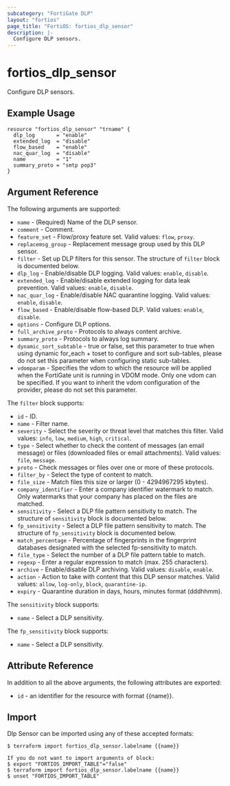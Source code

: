 ```yaml
---
subcategory: "FortiGate DLP"
layout: "fortios"
page_title: "FortiOS: fortios_dlp_sensor"
description: |-
  Configure DLP sensors.
---
```


# fortios_dlp_sensor
Configure DLP sensors.

## Example Usage

```hcl
resource "fortios_dlp_sensor" "trname" {
  dlp_log       = "enable"
  extended_log  = "disable"
  flow_based    = "enable"
  nac_quar_log  = "disable"
  name          = "1"
  summary_proto = "smtp pop3"
}
```

## Argument Reference

The following arguments are supported:

* `name` - (Required) Name of the DLP sensor.
* `comment` - Comment.
* `feature_set` - Flow/proxy feature set. Valid values: `flow`, `proxy`.
* `replacemsg_group` - Replacement message group used by this DLP sensor.
* `filter` - Set up DLP filters for this sensor. The structure of `filter` block is documented below.
* `dlp_log` - Enable/disable DLP logging. Valid values: `enable`, `disable`.
* `extended_log` - Enable/disable extended logging for data leak prevention. Valid values: `enable`, `disable`.
* `nac_quar_log` - Enable/disable NAC quarantine logging. Valid values: `enable`, `disable`.
* `flow_based` - Enable/disable flow-based DLP. Valid values: `enable`, `disable`.
* `options` - Configure DLP options.
* `full_archive_proto` - Protocols to always content archive.
* `summary_proto` - Protocols to always log summary.
* `dynamic_sort_subtable` - true or false, set this parameter to true when using dynamic for_each + toset to configure and sort sub-tables, please do not set this parameter when configuring static sub-tables.
* `vdomparam` - Specifies the vdom to which the resource will be applied when the FortiGate unit is running in VDOM mode. Only one vdom can be specified. If you want to inherit the vdom configuration of the provider, please do not set this parameter.

The `filter` block supports:

* `id` - ID.
* `name` - Filter name.
* `severity` - Select the severity or threat level that matches this filter. Valid values: `info`, `low`, `medium`, `high`, `critical`.
* `type` - Select whether to check the content of messages (an email message) or files (downloaded files or email attachments).  Valid values: `file`, `message`.
* `proto` - Check messages or files over one or more of these protocols.
* `filter_by` - Select the type of content to match.
* `file_size` - Match files this size or larger (0 - 4294967295 kbytes).
* `company_identifier` - Enter a company identifier watermark to match. Only watermarks that your company has placed on the files are matched.
* `sensitivity` - Select a DLP file pattern sensitivity to match. The structure of `sensitivity` block is documented below.
* `fp_sensitivity` - Select a DLP file pattern sensitivity to match. The structure of `fp_sensitivity` block is documented below.
* `match_percentage` - Percentage of fingerprints in the fingerprint databases designated with the selected fp-sensitivity to match.
* `file_type` - Select the number of a DLP file pattern table to match.
* `regexp` - Enter a regular expression to match (max. 255 characters).
* `archive` - Enable/disable DLP archiving. Valid values: `disable`, `enable`.
* `action` - Action to take with content that this DLP sensor matches. Valid values: `allow`, `log-only`, `block`, `quarantine-ip`.
* `expiry` - Quarantine duration in days, hours, minutes format (dddhhmm).

The `sensitivity` block supports:

* `name` - Select a DLP sensitivity.

The `fp_sensitivity` block supports:

* `name` - Select a DLP sensitivity.


## Attribute Reference

In addition to all the above arguments, the following attributes are exported:
* `id` - an identifier for the resource with format {{name}}.

## Import

Dlp Sensor can be imported using any of these accepted formats:
```
$ terraform import fortios_dlp_sensor.labelname {{name}}

If you do not want to import arguments of block:
$ export "FORTIOS_IMPORT_TABLE"="false"
$ terraform import fortios_dlp_sensor.labelname {{name}}
$ unset "FORTIOS_IMPORT_TABLE"
```
